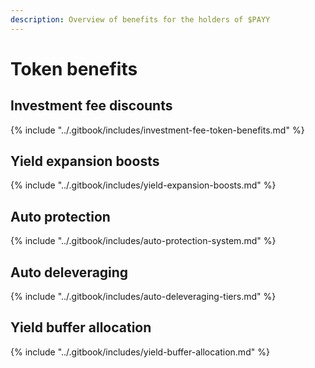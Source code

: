 ```yaml
---
description: Overview of benefits for the holders of $PAYY
---
```


# Token benefits

## Investment fee discounts

{% include "../.gitbook/includes/investment-fee-token-benefits.md" %}

## Yield expansion boosts

{% include "../.gitbook/includes/yield-expansion-boosts.md" %}

## Auto protection

{% include "../.gitbook/includes/auto-protection-system.md" %}

## Auto deleveraging

{% include "../.gitbook/includes/auto-deleveraging-tiers.md" %}

## Yield buffer allocation

{% include "../.gitbook/includes/yield-buffer-allocation.md" %}
